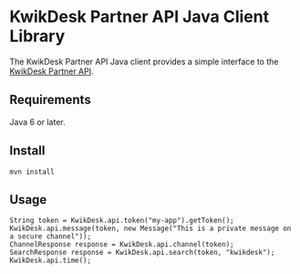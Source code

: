 # KwikDesk Partner API Java Client Library

The KwikDesk Partner API Java client provides a simple interface to the [KwikDesk Partner API](https://partners.kwikdesk.com).

## Requirements

Java 6 or later.

## Install

	mvn install

## Usage

	String token = KwikDesk.api.token("my-app").getToken();
	KwikDesk.api.message(token, new Message("This is a private message on a secure channel"));
	ChannelResponse response = KwikDesk.api.channel(token);
	SearchResponse response = KwikDesk.api.search(token, "kwikdesk");
	KwikDesk.api.time();

